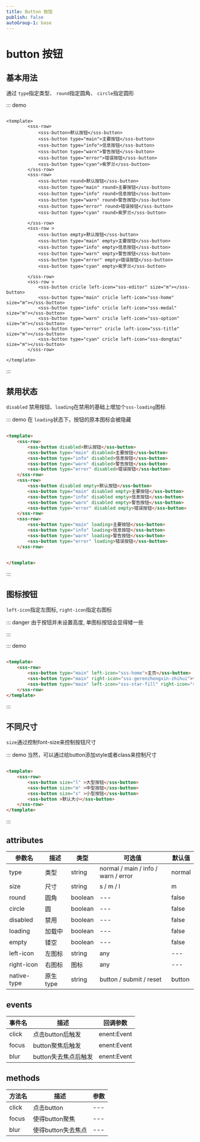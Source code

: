 ```yaml
---
title: Button 按钮
publish: false
autoGroup-1: base
---
```



# button 按钮

## 基本用法


通过 `type`指定类型、 `round`指定圆角、 `circle`指定圆形

::: demo

~~~vue

<template>
        <sss-row>
            <sss-button>默认按钮</sss-button>
            <sss-button type="main">主要按钮</sss-button>
            <sss-button type="info">信息按钮</sss-button>
            <sss-button type="warn">警告按钮</sss-button>
            <sss-button type="error">错误按钮</sss-button>
            <sss-button type="cyan">紫罗兰</sss-button>
        </sss-row>
        <sss-row>
            <sss-button round>默认按钮</sss-button>
            <sss-button type="main" round>主要按钮</sss-button>
            <sss-button type="info" round>信息按钮</sss-button>
            <sss-button type="warn" round>警告按钮</sss-button>
            <sss-button type="error" round>错误按钮</sss-button>
            <sss-button type="cyan" round>紫罗兰</sss-button>

        </sss-row>
        <sss-row >
            <sss-button empty>默认按钮</sss-button>
            <sss-button type="main" empty>主要按钮</sss-button>
            <sss-button type="info" empty>信息按钮</sss-button>
            <sss-button type="warn" empty>警告按钮</sss-button>
            <sss-button type="error" empty>错误按钮</sss-button>
            <sss-button type="cyan" empty>紫罗兰</sss-button>

        </sss-row>
        <sss-row >
            <sss-button cricle left-icon="sss-editor" size="m"></sss-button>
            <sss-button type="main" cricle left-icon="sss-home" size="m"></sss-button>
            <sss-button type="info" cricle left-icon="sss-medal" size="m"></sss-button>
            <sss-button type="warn" cricle left-icon="sss-option" size="m"></sss-button>
            <sss-button type="error" cricle left-icon="sss-title" size="m"></sss-button>
            <sss-button type="cyan" cricle left-icon="sss-dongtai" size="m"></sss-button>
        </sss-row>

</template>
~~~

:::

## 禁用状态

`disabled` 禁用按钮、`loading`在禁用的基础上增加个`sss-loading`图标

::: demo 在 `loading`状态下，按钮的原本图标会被隐藏

~~~html

<template>
    <sss-row>
        <sss-button disabled>默认按钮</sss-button>
        <sss-button type="main" disabled>主要按钮</sss-button>
        <sss-button type="info" disabled>信息按钮</sss-button>
        <sss-button type="warn" disabled>警告按钮</sss-button>
        <sss-button type="error" disabled>错误按钮</sss-button>
    </sss-row>
    <sss-row>
        <sss-button disabled empty>默认按钮</sss-button>
        <sss-button type="main" disabled empty>主要按钮</sss-button>
        <sss-button type="info" disabled empty>信息按钮</sss-button>
        <sss-button type="warn" disabled empty>警告按钮</sss-button>
        <sss-button type="error" disabled empty>错误按钮</sss-button>
    </sss-row>
    <sss-row>
        <sss-button type="main" loading>主要按钮</sss-button>
        <sss-button type="info" loading>信息按钮</sss-button>
        <sss-button type="warn" loading>警告按钮</sss-button>
        <sss-button type="error" loading>错误按钮</sss-button>
    </sss-row>


</template>
~~~

:::

## 图标按钮

`left-icon`指定左图标, `right-icon`指定右图标

::: danger
由于按钮并未设置高度, 单图标按钮会显得矮一些

:::

::: demo

~~~html

<template>
    <sss-row>
        <sss-button type="main" left-icon="sss-home">主页</sss-button>
        <sss-button type="main" right-icon="sss-gerenzhongxin-zhihui">个人中心</sss-button>
        <sss-button type="main" left-icon="sss-star-fill" right-icon="sss-star2">收藏</sss-button>
    </sss-row>
</template>
~~~

:::

## 不同尺寸

`size`通过控制font-size来控制按钮尺寸

::: demo 当然，可以通过给button添加style或者class来控制尺寸

~~~html

<template>
    <sss-row>
        <sss-button size="l" >大型按钮</sss-button>
        <sss-button size="m" >中型按钮</sss-button>
        <sss-button size="s" >小型按钮</sss-button>
        <sss-button >默认大小</sss-button>
    </sss-row>
</template>
~~~

:::

## attributes

| 参数名      | 描述     | 类型    | 可选值                              | 默认值 |
| ----------- | -------- | ------- | ----------------------------------- | ------ |
| type        | 类型     | string  | normal / main / info / warn / error | normal |
| size        | 尺寸     | string  | s / m / l                           | m      |
| round       | 圆角     | boolean | ---                                 | false  |
| circle      | 圆       | boolean | ---                                 | false  |
| disabled    | 禁用     | boolean | ---                                 | false  |
| loading     | 加载中   | boolean | ---                                 | false  |
| empty       | 镂空     | boolean | ---                                 | false  |
| left-icon   | 左图标   | string  | any                                 | ---    |
| right-icon  | 右图标   | 图标    | any                                 | ---    |
| native-type | 原生type | string  | button / submit / reset             | button |

## events

| 事件名 | 描述                 | 回调参数    |
| ------ | -------------------- | ----------- |
| click  | 点击button后触发     | enent:Event |
| focus  | button聚焦后触发     | enent:Event |
| blur   | button失去焦点后触发 | enent:Event |

## methods

| 方法名 | 描述               | 参数 |
| ------ | ------------------ | ---- |
| click  | 点击button         | ---  |
| focus  | 使得button聚焦     | ---  |
| blur   | 使得button失去焦点 | ---  |